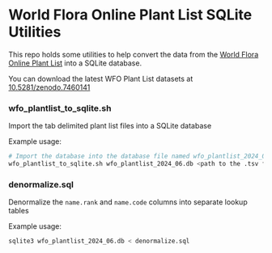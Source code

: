 # World Flora Online Plant List SQLite Utilities

This repo holds some utilities to help convert the data from the [World Flora Online Plant List](https://wfoplantlist.org) into a SQLite database.

You can download the latest WFO Plant List datasets at [10.5281/zenodo.7460141](https://doi.org/10.5281/zenodo.7460141)

### wfo_plantlist_to_sqlite.sh

Import the tab delimited plant list files into a SQLite database


Example usage:
```sh
# Import the database into the database file named wfo_plantlist_2024_06.db
wfo_plantlist_to_sqlite.sh wfo_plantlist_2024_06.db <path to the .tsv files>
```

### denormalize.sql

Denormalize the `name.rank` and `name.code` columns into separate lookup tables

Example usage:

```sh
sqlite3 wfo_plantlist_2024_06.db < denormalize.sql
```
